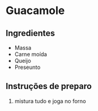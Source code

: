 # Guacamole

## Ingredientes

* Massa
* Carne moída
* Queijo
* Preseunto

## Instruções de preparo

1. mistura tudo e joga no forno
